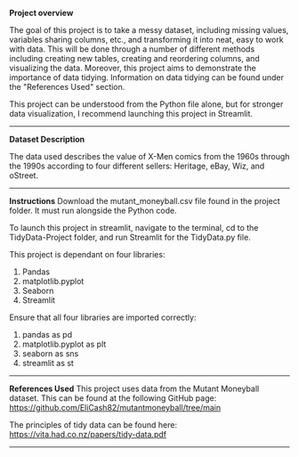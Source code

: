**Project overview**

The goal of this project is to take a messy dataset, including missing values, variables sharing columns, etc., and transforming it into neat, easy to work with data. This will be done through a number of different methods including creating new tables, creating and reordering columns, and visualizing the data. Moreover, this project aims to demonstrate the importance of data tidying. Information on data tidying can be found under the "References Used" section. 

This project can be understood from the Python file alone, but for stronger data visualization, I recommend launching this project in Streamlit. 

-------------------------------------------------------------------------

**Dataset Description**

The data used describes the value of X-Men comics from the 1960s through the 1990s according to four different sellers: Heritage, eBay, Wiz, and oStreet. 

-------------------------------------------------------------------------

**Instructions**
Download the mutant_moneyball.csv file found in the project folder. It must run alongside the Python code. 

To launch this project in streamlit, navigate to the terminal, cd to the TidyData-Project folder, and run Streamlit for the TidyData.py file. 

This project is dependant on four libraries:
1. Pandas
2. matplotlib.pyplot
3. Seaborn
4. Streamlit

Ensure that all four libraries are imported correctly:
1. pandas as pd
2. matplotlib.pyplot as plt
3. seaborn as sns
4. streamlit as st

-------------------------------------------------------------------------

**References Used**
This project uses data from the Mutant Moneyball dataset. This can be found at the following GitHub page: https://github.com/EliCash82/mutantmoneyball/tree/main

The principles of tidy data can be found here: https://vita.had.co.nz/papers/tidy-data.pdf

-------------------------------------------------------------------------